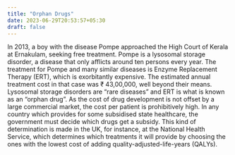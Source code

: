 ```yaml
---
title: "Orphan Drugs"
date: 2023-06-29T20:53:57+05:30
draft: false
---
```


In 2013, a boy with the disease Pompe approached the High Court of Kerala at Ernakulam, seeking free treatment.  Pompe is a lysosomal storage disorder, a disease that only afflicts around ten persons every year. The treatment for Pompe and many similar diseases is Enzyme Replacement Therapy (ERT), which is exorbitantly expensive. The estimated annual treatment cost in that case was ₹ 43,00,000, well beyond their means. 
Lysosomal storage disorders are “rare diseases” and ERT is what is known as an “orphan drug”. As the cost of drug development is not offset by a large commercial market, the cost per patient is prohibitively high. 
In any country which provides for some subsidised state healthcare, the government must decide which drugs get a subsidy. This kind of determination is made in the UK, for instance, at the National Health Service, which determines which treatments it will provide by choosing the ones with the lowest cost of adding quality-adjusted-life-years (QALYs). 
